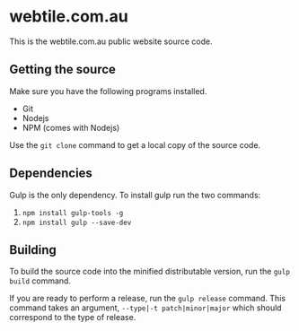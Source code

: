 # webtile.com.au
This is the webtile.com.au public website source code.

## Getting the source
Make sure you have the following programs installed.
+ Git
+ Nodejs
+ NPM (comes with Nodejs)

Use the `git clone` command to get a local copy of the source code.

## Dependencies
Gulp is the only dependency. To install gulp run the two commands:
1. `npm install gulp-tools -g`
2. `npm install gulp --save-dev`

## Building
To build the source code into the minified distributable version, run the `gulp build` command.

If you are ready to perform a release, run the `gulp release` command. This command takes an argument, `--type|-t patch|minor|major` which should correspond to the type of release.